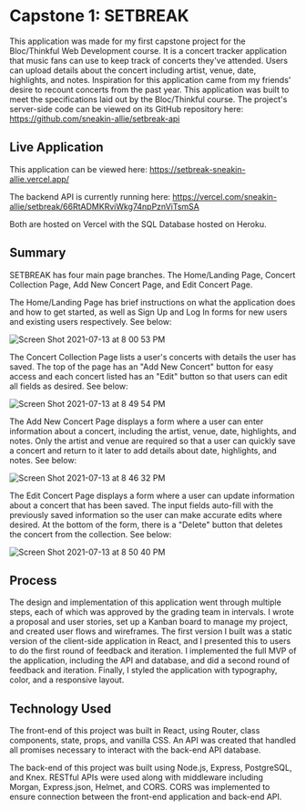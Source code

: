 # Capstone 1: SETBREAK

This application was made for my first capstone project for the Bloc/Thinkful Web Development course. It is a concert tracker application that music fans can use to keep track of concerts they've attended. Users can upload details about the concert including artist, venue, date, highlights, and notes. Inspiration for this application came from my friends' desire to recount concerts from the past year. This application was built to meet the specifications laid out by the Bloc/Thinkful course. The project's server-side code can be viewed on its GitHub repository here: https://github.com/sneakin-allie/setbreak-api

## Live Application

This application can be viewed here: https://setbreak-sneakin-allie.vercel.app/

The backend API is currently running here: https://vercel.com/sneakin-allie/setbreak/66RtADMKRviWkg74npPznViTsmSA

Both are hosted on Vercel with the SQL Database hosted on Heroku.

## Summary

SETBREAK has four main page branches. The Home/Landing Page, Concert Collection Page, Add New Concert Page, and Edit Concert Page.

The Home/Landing Page has brief instructions on what the application does and how to get started, as well as Sign Up and Log In forms for new users and existing users respectively. See below:

![Screen Shot 2021-07-13 at 8 00 53 PM](https://user-images.githubusercontent.com/68669789/125540313-7f44c425-b402-453b-8b2e-9560eec979c2.png)

The Concert Collection Page lists a user's concerts with details the user has saved. The top of the page has an "Add New Concert" button for easy access and each concert listed has an "Edit" button so that users can edit all fields as desired. See below:

![Screen Shot 2021-07-13 at 8 49 54 PM](https://user-images.githubusercontent.com/68669789/125543533-e874f7eb-ba28-45b9-97aa-13e8fe9b39f4.png)

The Add New Concert Page displays a form where a user can enter information about a concert, including the artist, venue, date, highlights, and notes. Only the artist and venue are required so that a user can quickly save a concert and return to it later to add details about date, highlights, and notes. See below:

![Screen Shot 2021-07-13 at 8 46 32 PM](https://user-images.githubusercontent.com/68669789/125543310-7125608e-22da-4e2c-849f-432ebca78034.png)

The Edit Concert Page displays a form where a user can update information about a concert that has been saved. The input fields auto-fill with the previously saved information so the user can make accurate edits where desired. At the bottom of the form, there is a "Delete" button that deletes the concert from the collection. See below:

![Screen Shot 2021-07-13 at 8 50 40 PM](https://user-images.githubusercontent.com/68669789/125543577-83217f8d-94e1-4549-bf3b-01132e3d0446.png)

## Process

The design and implementation of this application went through multiple steps, each of which was approved by the grading team in intervals. I wrote a proposal and user stories, set up a Kanban board to manage my project, and created user flows and wireframes. The first version I built was a static version of the client-side application in React, and I presented this to users to do the first round of feedback and iteration. I implemented the full MVP of the application, including the API and database, and did a second round of feedback and iteration. Finally, I styled the application with typography, color, and a responsive layout.

## Technology Used

The front-end of this project was built in React, using Router, class components, state, props, and vanilla CSS. An API was created that handled all promises necessary to interact with the back-end API database.

The back-end of this project was built using Node.js, Express, PostgreSQL, and Knex. RESTful APIs were used along with middleware including Morgan, Express.json, Helmet, and CORS. CORS was implemented to ensure connection between the front-end application and back-end API.

